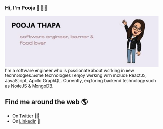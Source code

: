### Hi, I'm Pooja 👋 👩✨
<img src="https://raw.githubusercontent.com/PoojaMgr/PoojaMgr/master/POOJA THAPA (5) (1).jpg" alt="banner that says about Pooja Thapa"/>
I'm a software engineer who is passionate about working in new technologies.Some technologies I enjoy working with include ReactJS, JavaScript, Apollo GraphQL. Currently, exploring backend technology such as NodeJS & MongoDB.

## Find me around the web 🌎
 - On <a href="https://twitter.com/poojamgr">Twitter</a>  ✍🏾 
 - On <a href="https://www.linkedin.com/in/pooja-thapa-815359b1">LinkedIn</a> 💼



<!--
**PoojaMgr/PoojaMgr** is a ✨ _special_ ✨ repository because its `README.md` (this file) appears on your GitHub profile.

Here are some ideas to get you started:

- 🔭 I’m currently working on ...
- 🌱 I’m currently learning ...
- 👯 I’m looking to collaborate on ...
- 🤔 I’m looking for help with ...
- 💬 Ask me about ...
- 📫 How to reach me: ...
- 😄 Pronouns: ...
- ⚡ Fun fact: ...
-->

